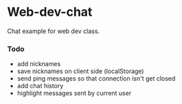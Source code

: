 # Web-dev-chat

Chat example for web dev class.

### Todo

- add nicknames
- save nicknames on client side (localStorage)
- send ping messages so that connection isn't get closed
- add chat history
- highlight messages sent by current user
